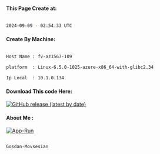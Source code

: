 
   
#### This Page Create at:

```bash

2024-09-09 - 02:54:33 UTC

```

#### Create By Machine:

```bash

Host Name : fv-az1567-109

platform  : Linux-6.5.0-1025-azure-x86_64-with-glibc2.34

Ip Local  : 10.1.0.134

```
#### Download This code Here:

[![GitHub release (latest by date)](https://img.shields.io/github/v/release/Gosdan-Movsesian/Gosdan?style=for-the-badge&label=Download)](https://github.com/Gosdan-Movsesian/Gosdan/releases) 

</p> 

#### About Me :

[![App-Run](https://github.com/Gosdan-Movsesian/Gosdan/actions/workflows/App-Run.yml/badge.svg)](https://github.com/Gosdan-Movsesian/Gosdan/actions/workflows/App-Run.yml)

```bash

Gosdan-Movsesian

```

